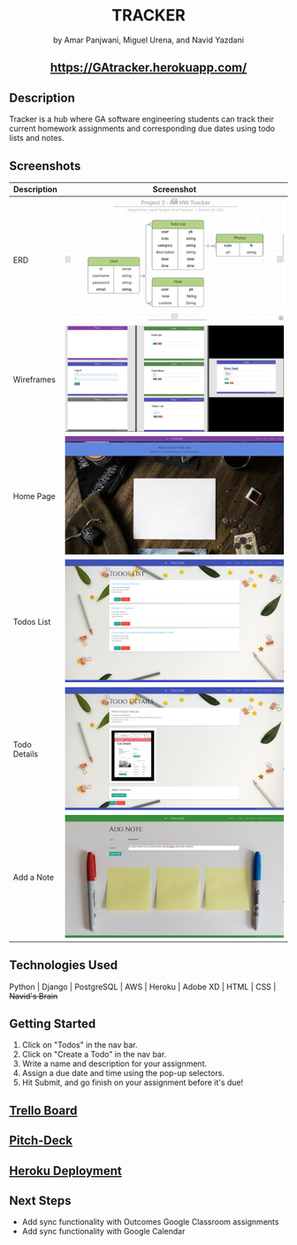  <h1 align="center">TRACKER </h1>
<p align="center">by Amar Panjwani, Miguel Urena, and Navid Yazdani</p>

## <h2 align="center">https://GAtracker.herokuapp.com/


## Description
Tracker is a hub where GA software engineering students can track their current homework assignments and corresponding due dates using todo lists and notes.

## Screenshots
| Description | Screenshot |
|------------ | ------------|
| ERD | ![All Projects](main_app/static/images/ERD.jpg)
| Wireframes | ![All Projects](main_app/static/images/wireframes/all_wireframes.jpg)
| Home Page | ![All Projects](main_app/static/images/screenshots/home_screenshot.jpg)
| Todos List | ![All Projects](main_app/static/images/screenshots/todos_list_screenshot.jpg)
| Todo Details | ![All Projects](main_app/static/images/screenshots/todo_details_screenshot.jpg)
| Add a Note | ![All Projects](main_app/static/images/screenshots/note_add_screenshot.jpg)

## Technologies Used
Python | Django | PostgreSQL | AWS | Heroku | Adobe XD | HTML | CSS | <s>Navid's Brain</s>

## Getting Started
1. Click on "Todos" in the nav bar. 
2. Click on "Create a Todo" in the nav bar.
3. Write a name and description for your assignment.
4. Assign a due date and time using the pop-up selectors.
5. Hit Submit, and go finish on your assignment before it's due! 

## [Trello Board](https://trello.com/b/PUkOSwTq/tracker-project-3)

## [Pitch-Deck](https://docs.google.com/presentation/d/1h2wwLEPFEW8QYUVp-uX2hn5afxvE5GVZatkmLsMW-J4/edit?usp=sharing)

## [Heroku Deployment](https://GAtracker.herokuapp.com/)

## Next Steps
+ Add sync functionality with Outcomes Google Classroom assignments
+ Add sync functionality with Google Calendar

